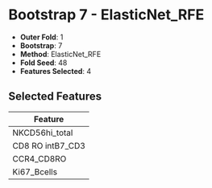# Bootstrap 7 - ElasticNet_RFE

- **Outer Fold**: 1
- **Bootstrap**: 7
- **Method**: ElasticNet_RFE
- **Fold Seed**: 48
- **Features Selected**: 4

## Selected Features

| Feature |
|---------|
| NKCD56hi_total |
| CD8 RO intB7_CD3 |
| CCR4_CD8RO |
| Ki67_Bcells |
